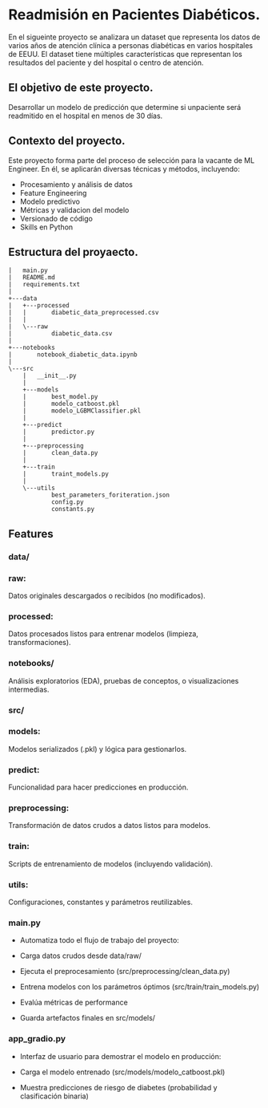 # Readmisión en Pacientes Diabéticos.

En el sigueinte proyecto se analizara un  dataset que representa los datos de varios años de atención clínica a personas diabéticas en varios hospitales de EEUU. El dataset tiene múltiples
características que representan los resultados del paciente y del hospital o centro de atención.

## El objetivo de este proyecto.

Desarrollar un modelo de predicción que determine si unpaciente será readmitido en el hospital en menos de 30 días.

## Contexto del proyecto.

Este proyecto forma parte del proceso de selección para la vacante de ML Engineer. En él, se aplicarán diversas técnicas y métodos, incluyendo:

- Procesamiento y análisis de datos
- Feature Engineering
- Modelo predictivo
- Métricas y validacion del modelo
- Versionado de código
- Skills en Python

## Estructura del proyaecto. 
```
|   main.py
|   README.md
|   requirements.txt
|
+---data
|   +---processed
|   |       diabetic_data_preprocessed.csv
|   |
|   \---raw
|           diabetic_data.csv
|
+---notebooks
|       notebook_diabetic_data.ipynb
|
\---src
    |   __init__.py
    |
    +---models
    |       best_model.py
    |       modelo_catboost.pkl
    |       modelo_LGBMClassifier.pkl
    |
    +---predict
    |       predictor.py
    |
    +---preprocessing
    |       clean_data.py
    |
    +---train
    |       traint_models.py
    |
    \---utils
            best_parameters_foriteration.json
            config.py
            constants.py

```
## Features


### data/

### raw: 
Datos originales descargados o recibidos (no modificados).

### processed:
Datos procesados listos para entrenar modelos (limpieza, transformaciones).

### notebooks/

Análisis exploratorios (EDA), pruebas de conceptos, o visualizaciones intermedias.

### src/

### models: 
Modelos serializados (.pkl) y lógica para gestionarlos.

### predict: 
Funcionalidad para hacer predicciones en producción.

### preprocessing: 
Transformación de datos crudos a datos listos para modelos.

### train:
Scripts de entrenamiento de modelos (incluyendo validación).

### utils:
Configuraciones, constantes y parámetros reutilizables.

### main.py

- Automatiza todo el flujo de trabajo del proyecto:

- Carga datos crudos desde data/raw/

- Ejecuta el preprocesamiento (src/preprocessing/clean_data.py)

- Entrena modelos con los parámetros óptimos (src/train/train_models.py)

- Evalúa métricas de performance

- Guarda artefactos finales en src/models/



### app_gradio.py

- Interfaz de usuario para demostrar el modelo en producción:

- Carga el modelo entrenado (src/models/modelo_catboost.pkl)

- Muestra predicciones de riesgo de diabetes (probabilidad y clasificación binaria)

